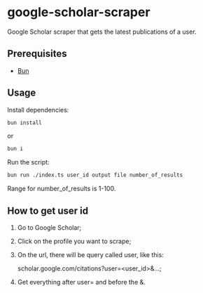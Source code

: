 # google-scholar-scraper

Google Scholar scraper that gets the latest publications of a user.

## Prerequisites

-   [Bun](https://bun.sh/)

## Usage

Install dependencies:

```bash
bun install
```

or

```bash
bun i
```

Run the script:

```bash
bun run ./index.ts user_id output file number_of_results
```

Range for number_of_results is 1-100.

## How to get user id

1. Go to Google Scholar;
2. Click on the profile you want to scrape;
3. On the url, there will be query called user, like this:

    scholar.google.com/citations?user=<user_id>&...;

4. Get everything after user= and before the &.
